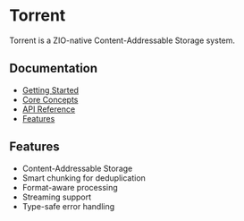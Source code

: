 # Torrent

Torrent is a ZIO-native Content-Addressable Storage system.

## Documentation

- [Getting Started](docs/getting-started/quick-start.md)
- [Core Concepts](docs/core-concepts/content-addressable-storage.md)
- [API Reference](docs/api-reference/index.md)
- [Features](docs/features/document-detection.md)

## Features

- Content-Addressable Storage
- Smart chunking for deduplication
- Format-aware processing
- Streaming support
- Type-safe error handling
